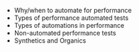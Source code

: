- Why/when to automate for performance  
- Types of performance automated tests  
- Types of automations in performance  
- Non-automated performance tests  
- Synthetics and Organics

